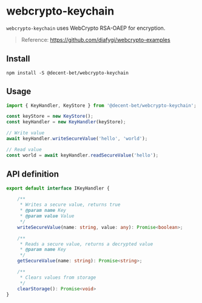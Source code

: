 # webcrypto-keychain


`webcrypto-keychain` uses WebCrypto RSA-OAEP for encryption.

>Reference: https://github.com/diafygi/webcrypto-examples

## Install

`npm install -S @decent-bet/webcrypto-keychain`

## Usage

```typescript
import { KeyHandler, KeyStore } from '@decent-bet/webcrypto-keychain';

const keyStore = new KeyStore();
const keyHandler = new KeyHandler(keyStore);

// Write value
await keyHandler.writeSecureValue('hello', 'world');

// Read value
const world = await keyHandler.readSecureValue('hello');

```

## API definition

```typescript
export default interface IKeyHandler {

    /**
     * Writes a secure value, returns true
     * @param name Key
     * @param value Value
     */
    writeSecureValue(name: string, value: any): Promise<boolean>;

    /**
     * Reads a secure value, returns a decrypted value
     * @param name Key
     */
    getSecureValue(name: string): Promise<string>;

    /**
     * Clears values from storage
     */
    clearStorage(): Promise<void>
}
```